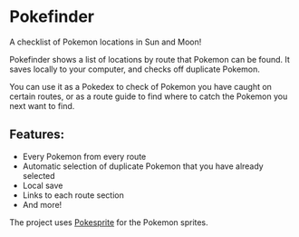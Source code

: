 # Pokefinder
A checklist of Pokemon locations in Sun and Moon!

Pokefinder shows a list of locations by route that Pokemon can be found. It saves locally to your computer, and checks off duplicate Pokemon.

You can use it as a Pokedex to check of Pokemon you have caught on certain routes, or as a route guide to find where to catch the Pokemon you next want to find.

## Features:
* Every Pokemon from every route
* Automatic selection of duplicate Pokemon that you have already selected
* Local save
* Links to each route section
* And more!

The project uses [Pokesprite](https://github.com/msikma/pokesprite) for the Pokemon sprites.